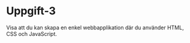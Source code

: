 # Uppgift-3
Visa att du kan skapa en enkel webbapplikation där du använder HTML, CSS och JavaScript.
